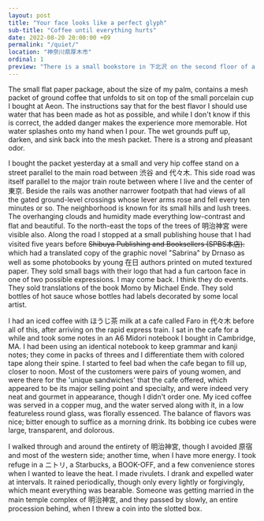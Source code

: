 ```yaml
---
layout: post
title: "Your face looks like a perfect glyph"
sub-title: "Coffee until everything hurts"
date: 2022-08-20 20:00:00 +09
permalink: "/quiet/"
location: "神奈川県厚木市"
ordinal: 1
preview: "There is a small bookstore in 下北沢 on the second floor of a triangular building with a cellophane packaged double-volume translation of Gravity's Rainbow (重力の虹). If I begin to feel awful I'll purchase it."
---
```

The small flat paper package, about the size of my palm, contains a mesh packet of ground coffee that unfolds to sit on top of the small porcelain cup I bought at Aeon. The instructions say that for the best flavor I should use water that has been made as hot as possible, and while I don't know if this is correct, the added danger makes the experience more memorable. Hot water splashes onto my hand when I pour. The wet grounds puff up, darken, and sink back into the mesh packet. There is a strong and pleasant odor.

I bought the packet yesterday at a small and very hip coffee stand on a street parallel to the main road between 渋谷 and 代々木. This side road was itself parallel to the major train route between where I live and the center of 東京. Beside the rails was another narrower footpath that had views of all the gated ground-level crossings whose lever arms rose and fell every ten minutes or so. The neighborhood is known for its small hills and lush trees. The overhanging clouds and humidity made everything low-contrast and flat and beautiful. To the north-east the tops of the trees of 明治神宮 were visible also. Along the road I stopped at a small publishing house that I had visited five years before ~~Shibuya Publishing and Booksellers (SPBS本店).~~ which had a translated copy of the graphic novel "Sabrina" by Drnaso as well as some photobooks by young 在日 authors printed on muted textured paper. They sold small bags with their logo that had a fun cartoon face in one of two possible expressions. I may come back. I think they do events. They sold translations of the book Momo by Michael Ende. They sold bottles of hot sauce whose bottles had labels decorated by some local artist.

I had an iced coffee with ほうじ茶 milk at a cafe called Faro in 代々木 before all of this, after arriving on the rapid express train. I sat in the cafe for a while and took some notes in an A6 Midori notebook I bought in Cambridge, MA. I had been using an identical notebook to keep grammar and kanji notes; they come in packs of threes and I differentiate them with colored tape along their spine. I started to feel bad when the cafe began to fill up, closer to noon. Most of the customers were pairs of young women, and were there for the 'unique sandwiches' that the cafe offered, which appeared to be its major selling point and specialty, and were indeed very neat and gourmet in appearance, though I didn't order one. My iced coffee was served in a copper mug, and the water served along with it, in a low featureless round glass, was florally essenced. The balance of flavors was nice; bitter enough to suffice as a morning drink. Its bobbing ice cubes were large, transparent, and dolorous.

I walked through and around the entirety of 明治神宮, though I avoided 原宿 and most of the western side; another time, when I have more energy. I took refuge in a ニトリ, a Starbucks, a BOOK-OFF, and a few convenience stores when I wanted to leave the heat. I made rivulets. I drank and expelled water at intervals. It rained periodically, though only every lightly or forgivingly, which meant everything was bearable. Someone was getting married in the main temple complex of 明治神宮, and they passed by slowly, an entire procession behind, when I threw a coin into the slotted box.
